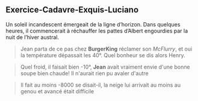 ## Exercice-Cadavre-Exquis-Luciano
Un soleil incandescent émergeait de la ligne d’horizon. Dans quelques heures, il commencerait à réchauffer les pattes d’Albert engourdies par la nuit de l’hiver austral. 

>Jean parta de ce pas chez **BurgerKing** réclamer son *McFlurry*, et oui la température dépassait les 40°.
Quel bonheur se dis alors Henry.

>Quel froid, il faisait bien -10°, **Jean** avait vraiment envie d'une bonne soupe bien chaude!
Il n'aurait rien pu avaler d'autre

>Il fait au moins -8000 se disait-il, la neige lui arrivait au moins au genou et avancé était difficile
